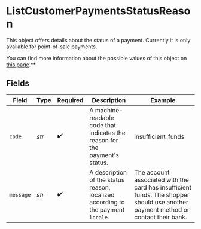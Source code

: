 # ListCustomerPaymentsStatusReason

This object offers details about the status of a payment. Currently it is only available for point-of-sale
payments.

You can find more information about the possible values of this object on
[this page](status-reasons).**


## Fields

| Field                                                                                                                             | Type                                                                                                                              | Required                                                                                                                          | Description                                                                                                                       | Example                                                                                                                           |
| --------------------------------------------------------------------------------------------------------------------------------- | --------------------------------------------------------------------------------------------------------------------------------- | --------------------------------------------------------------------------------------------------------------------------------- | --------------------------------------------------------------------------------------------------------------------------------- | --------------------------------------------------------------------------------------------------------------------------------- |
| `code`                                                                                                                            | *str*                                                                                                                             | :heavy_check_mark:                                                                                                                | A machine-readable code that indicates the reason for the payment's status.                                                       | insufficient_funds                                                                                                                |
| `message`                                                                                                                         | *str*                                                                                                                             | :heavy_check_mark:                                                                                                                | A description of the status reason, localized according to the payment `locale`.                                                  | The account associated with the card has insufficient funds. The shopper should use another payment method or<br/>contact their bank. |